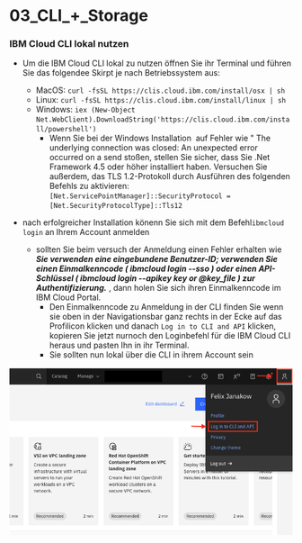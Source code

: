# 03_CLI_+_Storage
### IBM Cloud CLI lokal nutzen

- Um die IBM Cloud CLI lokal zu nutzen öffnen Sie ihr Terminal und führen Sie das folgendee Skirpt je nach Betriebssystem aus: 

    - MacOS: ``curl -fsSL https://clis.cloud.ibm.com/install/osx | sh``
    - Linux: ``curl -fsSL https://clis.cloud.ibm.com/install/linux | sh``
    - Windows: ``iex (New-Object Net.WebClient).DownloadString('https://clis.cloud.ibm.com/install/powershell')``
        - Wenn Sie bei der Windows Installation  auf Fehler wie " The underlying connection was closed: An unexpected error occurred on a send stoßen, stellen Sie sicher, dass Sie .Net Framework 4.5 oder höher installiert haben. Versuchen Sie außerdem, das TLS 1.2-Protokoll durch Ausführen des folgenden Befehls zu aktivieren: 
        ``[Net.ServicePointManager]::SecurityProtocol = [Net.SecurityProtocolType]::Tls12``

- nach erfolgreicher Installation könenn Sie sich mit dem Befehl``ibmcloud login`` an Ihrem Account anmelden
    -  sollten Sie beim versuch der Anmeldung einen Fehler erhalten wie ***Sie verwenden eine eingebundene Benutzer-ID; verwenden Sie einen Einmalkenncode ( ibmcloud login --sso ) oder einen API-Schlüssel ( ibmcloud login --apikey key or @key_file ) zur Authentifizierung.*** , dann holen Sie sich ihren Einmalkenncode im IBM Cloud Portal.
        - Den Einmalkenncode zu Anmeldung in der CLI finden Sie wenn sie oben in der Navigationsbar ganz rechts in der Ecke auf das Profilicon klicken und danach ``Log in to CLI and API`` klicken, kopieren Sie jetzt nurnoch den Loginbefehl für die IBM Cloud CLI heraus und pasten Ihn in ihr Terminal.
        - Sie sollten nun lokal über die CLI in ihrem Account sein  

<img src="_images/CLI_login.png" width="700">